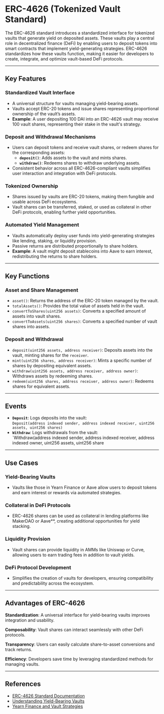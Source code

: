 # ERC-4626 (Tokenized Vault Standard)

The ERC-4626 standard introduces a standardized interface for tokenized vaults that generate yield on deposited assets. These vaults play a central role in decentralized finance (DeFi) by enabling users to deposit tokens into smart contracts that implement yield-generating strategies. ERC-4626 standardizes how these vaults function, making it easier for developers to create, integrate, and optimize vault-based DeFi protocols.

---

## **Key Features**

### **Standardized Vault Interface**
- A universal structure for vaults managing yield-bearing assets.  
- Vaults accept ERC-20 tokens and issue shares representing proportional ownership of the vault’s assets.
- **Example**: A user depositing 100 DAI into an ERC-4626 vault may receive 100 vault shares, representing their stake in the vault's strategy.

### **Deposit and Withdrawal Mechanisms**
- Users can deposit tokens and receive vault shares, or redeem shares for the corresponding assets:
  - **`deposit()`**: Adds assets to the vault and mints shares.  
  - **`withdraw()`**: Redeems shares to withdraw underlying assets.
- Consistent behavior across all ERC-4626-compliant vaults simplifies user interaction and integration with DeFi protocols.

### **Tokenized Ownership**
- Shares issued by vaults are ERC-20 tokens, making them fungible and usable across DeFi ecosystems.
- Vault shares can be transferred, staked, or used as collateral in other DeFi protocols, enabling further yield opportunities.

### **Automated Yield Management**
- Vaults automatically deploy user funds into yield-generating strategies like lending, staking, or liquidity provision.
- Passive returns are distributed proportionally to share holders.
- **Example**: A vault might deposit stablecoins into Aave to earn interest, redistributing the returns to share holders.

---

## **Key Functions**

### **Asset and Share Management**
- `asset()`: Returns the address of the ERC-20 token managed by the vault.  
- `totalAssets()`: Provides the total value of assets held in the vault.  
- `convertToShares(uint256 assets)`: Converts a specified amount of assets into vault shares.  
- `convertToAssets(uint256 shares)`: Converts a specified number of vault shares into assets.

### **Deposit and Withdrawal**
- `deposit(uint256 assets, address receiver)`: Deposits assets into the vault, minting shares for the `receiver`.  
- `mint(uint256 shares, address receiver)`: Mints a specific number of shares by depositing equivalent assets.  
- `withdraw(uint256 assets, address receiver, address owner)`: Withdraws assets by redeeming shares.  
- `redeem(uint256 shares, address receiver, address owner)`: Redeems shares for equivalent assets.

---

## **Events**

- **`Deposit`**: Logs deposits into the vault:  
  `Deposit(address indexed sender, address indexed receiver, uint256 assets, uint256 shares)`  
- **`Withdraw`**: Logs withdrawals from the vault:  
  `Withdraw(address indexed sender, address indexed receiver, address indexed owner, uint256 assets, uint256 share

---

## **Use Cases**

### **Yield-Bearing Vaults**
- Vaults like those in Yearn Finance or Aave allow users to deposit tokens and earn interest or rewards via automated strategies.

### **Collateral in DeFi Protocols**
- ERC-4626 shares can be used as collateral in lending platforms like MakerDAO or Aave**, creating additional opportunities for yield stacking.

### **Liquidity Provision**
- Vault shares can provide liquidity in AMMs like Uniswap or Curve, allowing users to earn trading fees in addition to vault yields.

### **DeFi Protocol Development**
- Simplifies the creation of vaults for developers, ensuring compatibility and predictability across the ecosystem.

---

## **Advantages of ERC-4626**

**Standardization**: A universal interface for yield-bearing vaults improves integration and usability.  

**Composability**: Vault shares can interact seamlessly with other DeFi protocols.  

**Transparency**: Users can easily calculate share-to-asset conversions and track returns.  

**Efficiency**: Developers save time by leveraging standardized methods for managing vaults.  

---

## **References**

- [ERC-4626 Standard Documentation](https://eips.ethereum.org/EIPS/eip-4626)  
- [Understanding Yield-Bearing Vaults](https://ethereum.org/en/developers/docs/standards/tokens/erc-4626/)  
- [Yearn Finance and Vault Strategies](https://yearn.finance/)